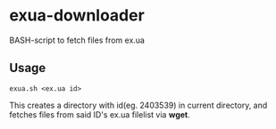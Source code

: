 # exua-downloader
BASH-script to fetch files from ex.ua

## Usage

``` exua.sh <ex.ua id> ```

This creates a directory with id(eg. 2403539) in current directory, and fetches files from said ID's ex.ua filelist via **wget**.
